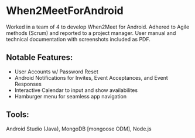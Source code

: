 # When2MeetForAndroid
Worked in a team of 4 to develop When2Meet for Android. Adhered to Agile methods (Scrum) and reported to a project manager. User manual and technical documentation with screenshots included as PDF.

## Notable Features:
* User Accounts w/ Password Reset
* Android Notifications for Invites, Event Acceptances, and Event Responses
* Interactive Calendar to input and show availabilites
* Hamburger menu for seamless app navigation

## Tools:
Android Studio (Java), MongoDB [mongoose ODM], Node.js


